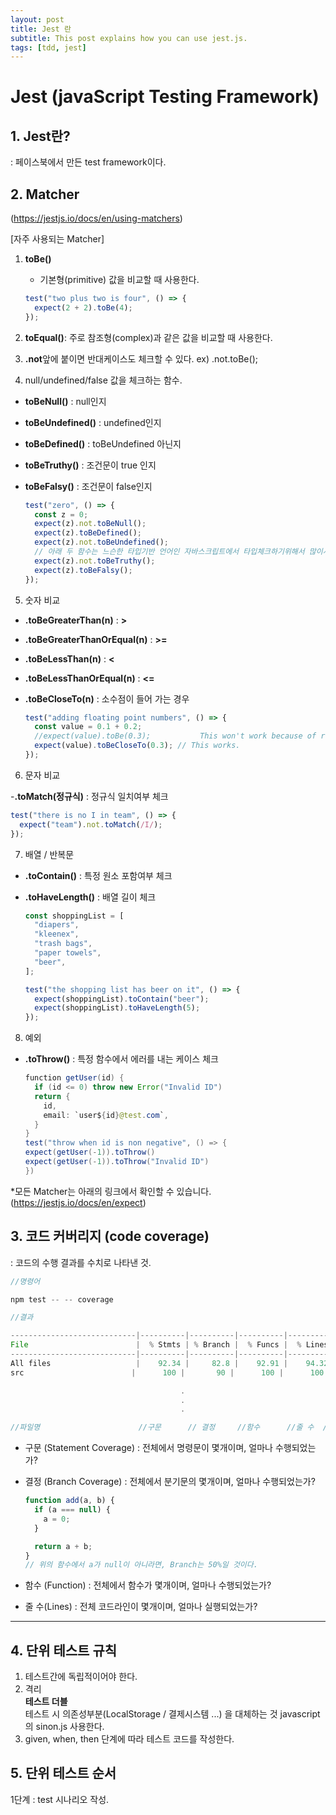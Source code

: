 ```yaml
---
layout: post
title: Jest 란
subtitle: This post explains how you can use jest.js.
tags: [tdd, jest]
---
```


# Jest (javaScript Testing Framework)

## 1. Jest란?

: 페이스북에서 만든 test framework이다.

## 2. Matcher

(https://jestjs.io/docs/en/using-matchers)

[자주 사용되는 Matcher]

1. **toBe()** <br/>
   - 기본형(primitive) 값을 비교할 때 사용한다.
   ```javascript
   test("two plus two is four", () => {
     expect(2 + 2).toBe(4);
   });
   ```
2. **toEqual()**: 주로 참조형(complex)과 같은 값을 비교할 때 사용한다.
3. **.not**앞에 붙이면 반대케이스도 체크할 수 있다. ex) .not.toBe();

4. null/undefined/false 값을 체크하는 함수.

- **toBeNull()** : null인지
- **toBeUndefined()** : undefined인지
- **toBeDefined()** : toBeUndefined 아닌지
- **toBeTruthy()** : 조건문이 true 인지
- **toBeFalsy()** : 조건문이 false인지

  ```javascript
  test("zero", () => {
    const z = 0;
    expect(z).not.toBeNull();
    expect(z).toBeDefined();
    expect(z).not.toBeUndefined();
    // 아래 두 함수는 느슨한 타입기반 언어인 자바스크립트에서 타입체크하기위해서 많이사용한다.
    expect(z).not.toBeTruthy();
    expect(z).toBeFalsy();
  });
  ```

5. 숫자 비교

- **.toBeGreaterThan(n)** : **>**
- **.toBeGreaterThanOrEqual(n)** : **>=**

- **.toBeLessThan(n)** : **<**
- **.toBeLessThanOrEqual(n)** : **<=**
- **.toBeCloseTo(n)** : 소수점이 들어 가는 경우

  ```javascript
  test("adding floating point numbers", () => {
    const value = 0.1 + 0.2;
    //expect(value).toBe(0.3);           This won't work because of rounding error
    expect(value).toBeCloseTo(0.3); // This works.
  });
  ```

6. 문자 비교

-**.toMatch(정규식)** : 정규식 일치여부 체크

```javascript
test("there is no I in team", () => {
  expect("team").not.toMatch(/I/);
});
```

7. 배열 / 반복문

- **.toContain()** : 특정 원소 포함여부 체크
- **.toHaveLength()** : 배열 길이 체크

  ```javascript
  const shoppingList = [
    "diapers",
    "kleenex",
    "trash bags",
    "paper towels",
    "beer",
  ];

  test("the shopping list has beer on it", () => {
    expect(shoppingList).toContain("beer");
    expect(shoppingList).toHaveLength(5);
  });
  ```

8. 예외

- **.toThrow()** : 특정 함수에서 에러를 내는 케이스 체크

  ```java
  function getUser(id) {
    if (id <= 0) throw new Error("Invalid ID")
    return {
      id,
      email: `user${id}@test.com`,
    }
  }
  test("throw when id is non negative", () => {
  expect(getUser(-1)).toThrow()
  expect(getUser(-1)).toThrow("Invalid ID")
  })
  ```

\*모든 Matcher는 아래의 링크에서 확인할 수 있습니다. <br/>
(https://jestjs.io/docs/en/expect)

## 3. 코드 커버리지 (code coverage)

: 코드의 수행 결과를 수치로 나타낸 것.

```javascript
//명령어

npm test -- -- coverage

//결과

----------------------------|----------|----------|----------|----------|-------------------|
File                        |  % Stmts | % Branch |  % Funcs |  % Lines | Uncovered Line #s |
----------------------------|----------|----------|----------|----------|-------------------|
All files                   |    92.34 |     82.8 |    92.91 |    94.32 |                   |
src                        |      100 |       90 |      100 |      100 |                   |

                                      .
                                      .
                                      .

//파일명                      //구문      // 결정     //함수      //줄 수  // 테스트 되지 않은 코드

```

- 구문 (Statement Coverage) : 전체에서 명령문이 몇개이며, 얼마나 수행되었는가?
- 결정 (Branch Coverage) : 전체에서 분기문의 몇개이며, 얼마나 수행되었는가?

  ```javascript
  function add(a, b) {
    if (a === null) {
      a = 0;
    }

    return a + b;
  }
  // 위의 함수에서 a가 null이 아니라면, Branch는 50%일 것이다.
  ```

- 함수 (Function) : 전체에서 함수가 몇개이며, 얼마나 수행되었는가?
- 줄 수(Lines) : 전체 코드라인이 몇개이며, 얼마나 실행되었는가?

---

## 4. 단위 테스트 규칙

1. 테스트간에 독립적이어야 한다.
2. 격리 <br/>
   **테스트 더블** <br />
   테스트 시 의존성부분(LocalStorage / 결제시스템 ...) 을 대체하는 것
   javascript의 sinon.js 사용한다.
3. given, when, then 단계에 따라 테스트 코드를 작성한다.

## 5. 단위 테스트 순서

1단계 : test 시나리오 작성.
